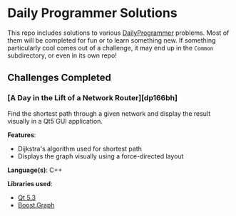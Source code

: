 Daily Programmer Solutions
==========================

This repo includes solutions to various [DailyProgrammer][dp_subreddit]
problems.  Most of them will be completed for fun or to learn something new. 
If something particularly cool comes out of a challenge, it may end up in the
`Common` subdirectory, or even in its own repo!


Challenges Completed
--------------------

### [A Day in the Lift of a Network Router][dp166bh]

Find the shortest path through a given network and display the result visually
in a Qt5 GUI application.

**Features**:

*   Dijkstra's algorithm used for shortest path
*   Displays the graph visually using a force-directed layout

**Language(s)**: C++

**Libraries used**:

*   [Qt 5.3][qt_proj]
*   [Boost.Graph][boost_graph]



[dp_subreddit]: http://www.reddit.com/r/dailyprogrammer/
[qt_proj]:      http://qt-project.org/
[boost_graph]:  http://www.boost.org/libs/graph/doc/
